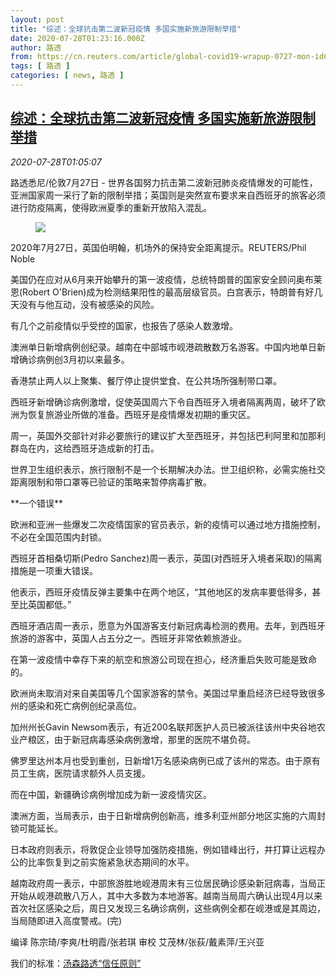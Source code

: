 ```yaml
---
layout: post
title: "综述：全球抗击第二波新冠疫情 多国实施新旅游限制举措"
date: 2020-07-28T01:23:16.000Z
author: 路透
from: https://cn.reuters.com/article/global-covid19-wrapup-0727-mon-idCNKCS24T02Q
tags: [ 路透 ]
categories: [ news, 路透 ]
---
```

<!--1595899396000-->
[综述：全球抗击第二波新冠疫情 多国实施新旅游限制举措](https://cn.reuters.com/article/global-covid19-wrapup-0727-mon-idCNKCS24T02Q)
------

<div>
<div><i>2020-07-28T01:05:07</i></div><div class="StandardArticleBody_body"><p>路透悉尼/伦敦7月27日 - 世界各国努力抗击第二波新冠肺炎疫情爆发的可能性，亚洲国家周一采行了新的限制举措；英国则是突然宣布要求来自西班牙的旅客必须进行防疫隔离，使得欧洲夏季的重新开放陷入混乱。 </p><div class="PrimaryAsset_container"><div class="Image_container" tabindex="-1"><figure class="Image_zoom" style="padding-bottom:"><div class="LazyImage_container LazyImage_dark" style="background-image:none"><img src="//s2.reutersmedia.net/resources/r/?m=02&amp;d=20200728&amp;t=2&amp;i=1527335237&amp;r=LYNXNPEG6R01H&amp;w=600" aria-label="2020年7月27日，英国伯明翰，机场外的保持安全距离提示。REUTERS/Phil Noble"/><div class="LazyImage_image LazyImage_fallback" style="background-image:url(//s2.reutersmedia.net/resources/r/?m=02&amp;d=20200728&amp;t=2&amp;i=1527335237&amp;r=LYNXNPEG6R01H&amp;w=600);background-position:center center;background-color:inherit"></div></div><div class="Image_expand-button" aria-label="Expand Image Slideshow" role="button" tabindex="0"></div></figure><figcaption><div class="Image_caption"><span>2020年7月27日，英国伯明翰，机场外的保持安全距离提示。REUTERS/Phil Noble</span></div></figcaption></div></div><p>美国仍在应对从6月来开始攀升的第一波疫情，总统特朗普的国家安全顾问奥布莱恩(Robert O'Brien)成为检测结果阳性的最高层级官员。白宫表示，特朗普有好几天没有与他互动，没有被感染的风险。 </p><p>有几个之前疫情似乎受控的国家，也报告了感染人数激增。 </p><p>澳洲单日新增病例创纪录。越南在中部城市岘港疏散数万名游客。中国内地单日新增确诊病例创3月初以来最多。 </p><p>香港禁止两人以上聚集、餐厅停止提供堂食、在公共场所强制带口罩。 </p><p>西班牙新增确诊病例激增，促使英国周六下令自西班牙入境者隔离两周，破坏了欧洲为恢复旅游业所做的准备。西班牙是疫情爆发初期的重灾区。 </p><p>周一，英国外交部针对非必要旅行的建议扩大至西班牙，并包括巴利阿里和加那利群岛在内，这给西班牙造成新的打击。 </p><p>世界卫生组织表示，旅行限制不是一个长期解决办法。世卫组织称，必需实施社交距离限制和带口罩等已验证的策略来暂停病毒扩散。 </p><p>**一个错误** </p><p>欧洲和亚洲一些爆发二次疫情国家的官员表示，新的疫情可以通过地方措施控制，不必在全国范围内封锁。 </p><p>西班牙首相桑切斯(Pedro Sanchez)周一表示，英国(对西班牙入境者采取)的隔离措施是一项重大错误。 </p><p>他表示，西班牙疫情反弹主要集中在两个地区，“其他地区的发病率要低得多，甚至比英国都低。” </p><p>西班牙酒店周一表示，愿意为外国游客支付新冠病毒检测的费用。去年，到西班牙旅游的游客中，英国人占五分之一。西班牙非常依赖旅游业。 </p><p>在第一波疫情中幸存下来的航空和旅游公司现在担心，经济重启失败可能是致命的。 </p><p>欧洲尚未取消对来自美国等几个国家游客的禁令。美国过早重启经济已经导致很多州的感染和死亡病例创纪录高位。 </p><p>加州州长Gavin Newsom表示，有近200名联邦医护人员已被派往该州中央谷地农业产粮区，由于新冠病毒感染病例激增，那里的医院不堪负荷。 </p><p>佛罗里达州本月也受到重创，日新增1万名感染病例已成了该州的常态。由于原有员工生病，医院请求额外人员支援。 </p><p>而在中国，新疆确诊病例增加成为新一波疫情灾区。 </p><p>澳洲方面，当局表示，由于日新增病例创新高，维多利亚州部分地区实施的六周封锁可能延长。 </p><p>日本政府则表示，将敦促企业领导加强防疫措施，例如错峰出行，并打算让远程办公的比率恢复到之前实施紧急状态期间的水平。 　 </p><p>越南政府周一表示，中部旅游胜地岘港周末有三位居民确诊感染新冠病毒，当局正开始从岘港疏散八万人，其中大多数为本地游客。越南当局周六确认出现4月以来首次社区感染之后，周日又发现三名确诊病例，这些病例全都在岘港或是其周边，当局随即进入高度警戒。(完) </p><div class="Attribution_container"><div class="Attribution_attribution"><p class="Attribution_content">编译 陈宗琦/李爽/杜明霞/张若琪 审校 艾茂林/张荻/戴素萍/王兴亚 </p></div></div><div class="StandardArticleBody_trustBadgeContainer"><span class="StandardArticleBody_trustBadgeTitle">我们的标准：</span><span class="trustBadgeUrl"><a href="https://www.thomsonreuters.cn/content/dam/openweb/documents/pdf/china/brochures/about-us-1.pdf">汤森路透“信任原则”</a></span></div></div>
</div>

